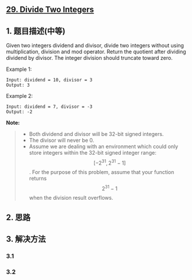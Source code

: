 ## [29. Divide Two Integers](https://leetcode-cn.com/problems/divide-two-integers/)

## 1. 题目描述(中等)

Given two integers dividend and divisor, divide two integers without using multiplication, division and mod operator.
Return the quotient after dividing dividend by divisor.
The integer division should truncate toward zero.

Example 1:
```
Input: dividend = 10, divisor = 3
Output: 3
```
Example 2:
```
Input: dividend = 7, divisor = -3
Output: -2
```
**Note:**
> - Both dividend and divisor will be 32-bit signed integers.
> - The divisor will never be 0.
> - Assume we are dealing with an environment which could only store integers within the 32-bit signed integer range:$$ [−2^{31},  2^{31} − 1]$$. For the purpose of this problem, assume that your function returns $$2^{31} − 1$$when the division result overflows.


## 2. 思路

## 3. 解决方法

### 3.1 


### 3.2
